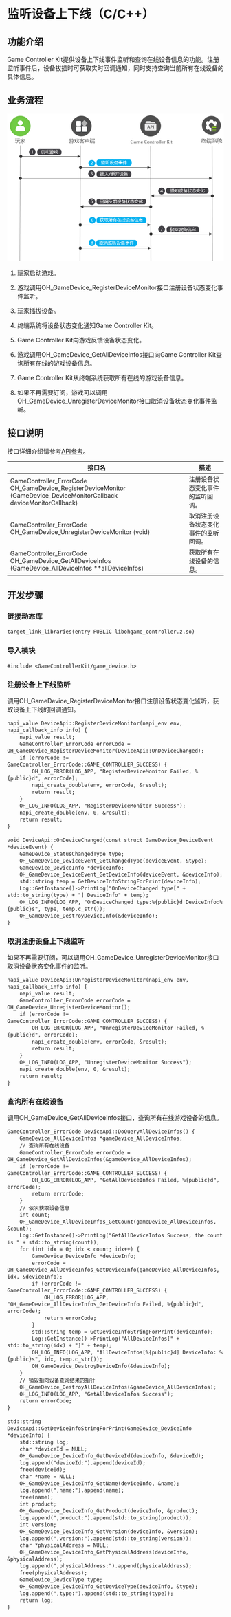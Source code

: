 # 监听设备上下线（C/C++）
<!--Kit: Game Controller Kit-->
<!--Subsystem: Game-->
<!--Owner: @zhaoshuhao123-->
<!--Designer: @wudejun2025-->
<!--Tester: @csp1992-->
<!--Adviser: @luwy2025-->

## 功能介绍

Game Controller Kit提供设备上下线事件监听和查询在线设备信息的功能。注册监听事件后，设备拔插时可获取实时回调通知，同时支持查询当前所有在线设备的具体信息。


## 业务流程

![zh-cn_image_0000002227937601](figures/zh-cn_image_0000002227937601.png)

1. 玩家启动游戏。

2. 游戏调用OH_GameDevice_RegisterDeviceMonitor接口注册设备状态变化事件监听。

3. 玩家插拔设备。

4. 终端系统将设备状态变化通知Game Controller Kit。

5. Game Controller Kit向游戏反馈设备状态变化。

6. 游戏调用OH_GameDevice_GetAllDeviceInfos接口向Game Controller Kit查询所有在线的游戏设备信息。

7. Game Controller Kit从终端系统获取所有在线的游戏设备信息。

8. 如果不再需要订阅，游戏可以调用OH_GameDevice_UnregisterDeviceMonitor接口取消设备状态变化事件监听。


## 接口说明

接口详细介绍请参考[API参考](../reference/apis-game-controller-kit/capi-game-controller.md)。

| 接口名 | 描述 | 
| -------- | -------- |
| GameController_ErrorCode OH_GameDevice_RegisterDeviceMonitor (GameDevice_DeviceMonitorCallback deviceMonitorCallback) | 注册设备状态变化事件的监听回调。 | 
| GameController_ErrorCode OH_GameDevice_UnregisterDeviceMonitor (void) | 取消注册设备状态变化事件的监听回调。 | 
| GameController_ErrorCode OH_GameDevice_GetAllDeviceInfos (GameDevice_AllDeviceInfos \*\*allDeviceInfos) | 获取所有在线设备的信息。 | 


## 开发步骤


### 链接动态库

```
target_link_libraries(entry PUBLIC libohgame_controller.z.so)
```


### 导入模块

```
#include <GameControllerKit/game_device.h>
```


### 注册设备上下线监听

调用OH_GameDevice_RegisterDeviceMonitor接口注册设备状态变化监听，获取设备上下线的回调通知。

```
napi_value DeviceApi::RegisterDeviceMonitor(napi_env env, napi_callback_info info) {
    napi_value result;
    GameController_ErrorCode errorCode = OH_GameDevice_RegisterDeviceMonitor(DeviceApi::OnDeviceChanged);
    if (errorCode != GameController_ErrorCode::GAME_CONTROLLER_SUCCESS) {
        OH_LOG_ERROR(LOG_APP, "RegisterDeviceMonitor Failed, %{public}d", errorCode);
        napi_create_double(env, errorCode, &result);
        return result;
    }
    OH_LOG_INFO(LOG_APP, "RegisterDeviceMonitor Success");
    napi_create_double(env, 0, &result);
    return result;
}

void DeviceApi::OnDeviceChanged(const struct GameDevice_DeviceEvent *deviceEvent) {
    GameDevice_StatusChangedType type;
    OH_GameDevice_DeviceEvent_GetChangedType(deviceEvent, &type);
    GameDevice_DeviceInfo *deviceInfo;
    OH_GameDevice_DeviceEvent_GetDeviceInfo(deviceEvent, &deviceInfo);
    std::string temp = GetDeviceInfoStringForPrint(deviceInfo);
    Log::GetInstance()->PrintLog("OnDeviceChanged type[" + std::to_string(type) + "] DeviceInfo" + temp);
    OH_LOG_INFO(LOG_APP, "OnDeviceChanged type:%{public}d DeviceInfo:%{public}s", type, temp.c_str());
    OH_GameDevice_DestroyDeviceInfo(&deviceInfo);
}
```


### 取消注册设备上下线监听

如果不再需要订阅，可以调用OH_GameDevice_UnregisterDeviceMonitor接口取消设备状态变化事件的监听。

```
napi_value DeviceApi::UnregisterDeviceMonitor(napi_env env, napi_callback_info info) {
    napi_value result;
    GameController_ErrorCode errorCode = OH_GameDevice_UnregisterDeviceMonitor();
    if (errorCode != GameController_ErrorCode::GAME_CONTROLLER_SUCCESS) {
        OH_LOG_ERROR(LOG_APP, "UnregisterDeviceMonitor Failed, %{public}d", errorCode);
        napi_create_double(env, errorCode, &result);
        return result;
    }
    OH_LOG_INFO(LOG_APP, "UnregisterDeviceMonitor Success");
    napi_create_double(env, 0, &result);
    return result;
}
```


### 查询所有在线设备

调用OH_GameDevice_GetAllDeviceInfos接口，查询所有在线游戏设备的信息。

```
GameController_ErrorCode DeviceApi::DoQueryAllDeviceInfos() {
    GameDevice_AllDeviceInfos *gameDevice_AllDeviceInfos;
    // 查询所有在线设备
    GameController_ErrorCode errorCode = OH_GameDevice_GetAllDeviceInfos(&gameDevice_AllDeviceInfos);
    if (errorCode != GameController_ErrorCode::GAME_CONTROLLER_SUCCESS) {
        OH_LOG_ERROR(LOG_APP, "GetAllDeviceInfos Failed, %{public}d", errorCode);
        return errorCode;
    }
    // 依次获取设备信息
    int count;
    OH_GameDevice_AllDeviceInfos_GetCount(gameDevice_AllDeviceInfos, &count);
    Log::GetInstance()->PrintLog("GetAllDeviceInfos Success, the count is " + std::to_string(count));
    for (int idx = 0; idx < count; idx++) {
        GameDevice_DeviceInfo *deviceInfo;
        errorCode = OH_GameDevice_AllDeviceInfos_GetDeviceInfo(gameDevice_AllDeviceInfos, idx, &deviceInfo);
        if (errorCode != GameController_ErrorCode::GAME_CONTROLLER_SUCCESS) {
            OH_LOG_ERROR(LOG_APP, "OH_GameDevice_AllDeviceInfos_GetDeviceInfo Failed, %{public}d", errorCode);
            return errorCode;
        }
        std::string temp = GetDeviceInfoStringForPrint(deviceInfo);
        Log::GetInstance()->PrintLog("AllDeviceInfos[" + std::to_string(idx) + "]" + temp);
        OH_LOG_INFO(LOG_APP, "AllDeviceInfos[%{public}d] DeviceInfo: %{public}s", idx, temp.c_str());
        OH_GameDevice_DestroyDeviceInfo(&deviceInfo);
    }
    // 销毁指向设备查询结果的指针
    OH_GameDevice_DestroyAllDeviceInfos(&gameDevice_AllDeviceInfos);
    OH_LOG_INFO(LOG_APP, "GetAllDeviceInfos Success");
    return errorCode;
}

std::string DeviceApi::GetDeviceInfoStringForPrint(GameDevice_DeviceInfo *deviceInfo) {
    std::string log;
    char *deviceId = NULL;
    OH_GameDevice_DeviceInfo_GetDeviceId(deviceInfo, &deviceId);
    log.append("deviceId:").append(deviceId);
    free(deviceId);
    char *name = NULL;
    OH_GameDevice_DeviceInfo_GetName(deviceInfo, &name);
    log.append(",name:").append(name);
    free(name);
    int product;
    OH_GameDevice_DeviceInfo_GetProduct(deviceInfo, &product);
    log.append(",product:").append(std::to_string(product));
    int version;
    OH_GameDevice_DeviceInfo_GetVersion(deviceInfo, &version);
    log.append(",version:").append(std::to_string(version));
    char *physicalAddress = NULL;
    OH_GameDevice_DeviceInfo_GetPhysicalAddress(deviceInfo, &physicalAddress);
    log.append(",physicalAddress:").append(physicalAddress);
    free(physicalAddress);
    GameDevice_DeviceType type;
    OH_GameDevice_DeviceInfo_GetDeviceType(deviceInfo, &type);
    log.append(",type:").append(std::to_string(type));
    return log;
}
```
